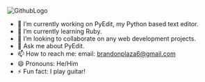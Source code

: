 
<!--
**brandonPlaza/brandonPlaza** is a ✨ _special_ ✨ repository because its `README.md` (this file) appears on your GitHub profile.

Here are some ideas to get you started:
-->
![GithubLogo](https://user-images.githubusercontent.com/55759886/146977725-47b03817-7f50-4588-a806-b4196d10de8e.png)
- 🔭 I’m currently working on PyEdit, my Python based text editor.
- 🌱 I’m currently learning Ruby.
- 👯 I’m looking to collaborate on any web development projects.
- 💬 Ask me about PyEdit.
- 📫 How to reach me: email: brandonplaza6@gmail.com
- 😄 Pronouns: He/Him
- ⚡ Fun fact: I play guitar!

